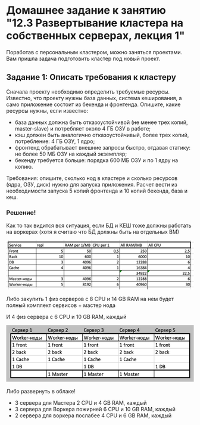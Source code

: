 # Домашнее задание к занятию "12.3 Развертывание кластера на собственных серверах, лекция 1"
Поработав с персональным кластером, можно заняться проектами. Вам пришла задача подготовить кластер под новый проект.

## Задание 1: Описать требования к кластеру
Сначала проекту необходимо определить требуемые ресурсы. Известно, что проекту нужны база данных, система кеширования, а само приложение состоит из бекенда и фронтенда. Опишите, какие ресурсы нужны, если известно:

* база данных должна быть отказоустойчивой (не менее трех копий, master-slave) и потребляет около 4 ГБ ОЗУ в работе;
* кэш должен быть аналогично отказоустойчивый, более трех копий, потребление: 4 ГБ ОЗУ, 1 ядро;
* фронтенд обрабатывает внешние запросы быстро, отдавая статику: не более 50 МБ ОЗУ на каждый экземпляр;
* бекенду требуется больше: порядка 600 МБ ОЗУ и по 1 ядру на копию.

Требования: опишите, сколько нод в кластере и сколько ресурсов (ядра, ОЗУ, диск) нужно для запуска приложения. Расчет вести из необходимости запуска 5 копий фронтенда и 10 копий бекенда, база и кеш.

### Решение!
Как то так видится вся ситуация, если БД и КЕШ тоже должны работать на воркерах (хотя я считаю что БД должны быть на отдельных ВМ)


![img_3.png](img_3.png)

Либо закупить 1 физ серверов с 8 CPU и 14 GB RAM на нем будет полный комплект сервисов + мастер нода

И 4 физ сервера с 6 CPU и 10 GB RAM, каждый

![img.png](img_4.png)


Либо развернуть в облаке!
- 3 сервера для Мастера 2 CPU и 4 GB RAM, каждый
- 3 сервера для Воркера пожирней 6 CPU и 10 GB RAM, каждый
- 2 сервера для воркера послабее 4 CPU и 6 GB RAM, каждый


